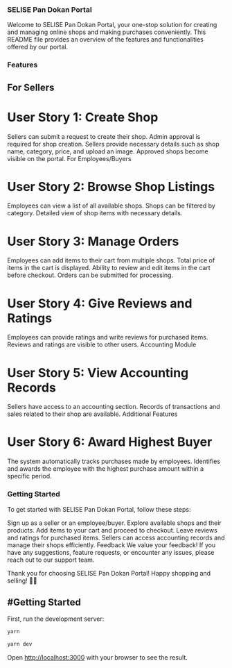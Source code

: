 ### SELISE Pan Dokan Portal

Welcome to SELISE Pan Dokan Portal, your one-stop solution for creating and managing online shops and making purchases conveniently. This README file provides an overview of the features and functionalities offered by our portal.

### Features

## For Sellers

# User Story 1: Create Shop

Sellers can submit a request to create their shop.
Admin approval is required for shop creation.
Sellers provide necessary details such as shop name, category, price, and upload an image.
Approved shops become visible on the portal.
For Employees/Buyers

# User Story 2: Browse Shop Listings

Employees can view a list of all available shops.
Shops can be filtered by category.
Detailed view of shop items with necessary details.

# User Story 3: Manage Orders

Employees can add items to their cart from multiple shops.
Total price of items in the cart is displayed.
Ability to review and edit items in the cart before checkout.
Orders can be submitted for processing.

# User Story 4: Give Reviews and Ratings

Employees can provide ratings and write reviews for purchased items.
Reviews and ratings are visible to other users.
Accounting Module

# User Story 5: View Accounting Records

Sellers have access to an accounting section.
Records of transactions and sales related to their shop are available.
Additional Features

# User Story 6: Award Highest Buyer

The system automatically tracks purchases made by employees.
Identifies and awards the employee with the highest purchase amount within a specific period.

### Getting Started

To get started with SELISE Pan Dokan Portal, follow these steps:

Sign up as a seller or an employee/buyer.
Explore available shops and their products.
Add items to your cart and proceed to checkout.
Leave reviews and ratings for purchased items.
Sellers can access accounting records and manage their shops efficiently.
Feedback
We value your feedback! If you have any suggestions, feature requests, or encounter any issues, please reach out to our support team.

Thank you for choosing SELISE Pan Dokan Portal! Happy shopping and selling! 🛒💼

## #Getting Started

First, run the development server:

```bash
yarn

yarn dev

```

Open [http://localhost:3000](http://localhost:3000) with your browser to see the result.
